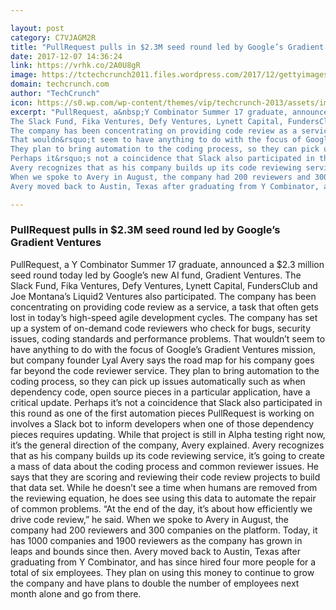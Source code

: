 ```yaml
---

layout: post
category: C7VJAGM2R
title: "PullRequest pulls in $2.3M seed round led by Google’s Gradient Ventures"
date: 2017-12-07 14:36:24
link: https://vrhk.co/2A0U8gR
image: https://tctechcrunch2011.files.wordpress.com/2017/12/gettyimages-684641101.jpg?w=1200&fit=200%2C150
domain: techcrunch.com
author: "TechCrunch"
icon: https://s0.wp.com/wp-content/themes/vip/techcrunch-2013/assets/images/favicon.ico
excerpt: "PullRequest, a&nbsp;Y Combinator Summer 17 graduate, announced a $2.3 million seed round today led by Google&rsquo;s new AI fund, Gradient Ventures.
The Slack Fund, Fika Ventures, Defy Ventures, Lynett Capital, FundersClub and Joe Montana&rsquo;s Liquid2 Ventures also participated.
The company has been concentrating on providing code review as a service, a task that often gets lost in today&rsquo;s high-speed agile development cycles. The company has set up a system of on-demand code reviewers who check for bugs, security issues, coding standards and performance problems.
That wouldn&rsquo;t seem to have anything to do with the focus of Google&rsquo;s Gradient Ventures mission, but company founder Lyal Avery says the road map for his company goes far beyond the code reviewer service.
They plan to bring automation to the coding process, so they can pick up issues automatically such as when dependency code, open source pieces in a particular application, have a critical update.
Perhaps it&rsquo;s not a coincidence that Slack also participated in this round as one of the first automation pieces PullRequest is working on involves a Slack bot to inform developers when one of those dependency pieces requires updating. While that project is still in Alpha testing right now, it&rsquo;s the general direction of the company, Avery explained.
Avery recognizes that as his company builds up its code reviewing service, it&rsquo;s going to create a mass of data about the coding process and common reviewer issues. He says that they are scoring and reviewing their code review projects to build that data set. While he doesn&rsquo;t see a time when humans are removed from the reviewing equation, he does see using this data to automate the repair of common problems. &ldquo;At the end of the day, it&rsquo;s about how efficiently we drive code review,&rdquo; he said.
When we spoke to Avery in August, the company had 200 reviewers and 300 companies on the platform. Today, it has 1000 companies and 1900 reviewers as the company has grown in leaps and bounds since then.
Avery moved back to Austin, Texas after graduating from Y Combinator, and has since hired four more people for a total of six employees. They plan on using this money to continue to grow the company and have plans to double the number of employees next month alone and go from there."

---
```


### PullRequest pulls in $2.3M seed round led by Google’s Gradient Ventures

PullRequest, a&nbsp;Y Combinator Summer 17 graduate, announced a $2.3 million seed round today led by Google&rsquo;s new AI fund, Gradient Ventures.
The Slack Fund, Fika Ventures, Defy Ventures, Lynett Capital, FundersClub and Joe Montana&rsquo;s Liquid2 Ventures also participated.
The company has been concentrating on providing code review as a service, a task that often gets lost in today&rsquo;s high-speed agile development cycles. The company has set up a system of on-demand code reviewers who check for bugs, security issues, coding standards and performance problems.
That wouldn&rsquo;t seem to have anything to do with the focus of Google&rsquo;s Gradient Ventures mission, but company founder Lyal Avery says the road map for his company goes far beyond the code reviewer service.
They plan to bring automation to the coding process, so they can pick up issues automatically such as when dependency code, open source pieces in a particular application, have a critical update.
Perhaps it&rsquo;s not a coincidence that Slack also participated in this round as one of the first automation pieces PullRequest is working on involves a Slack bot to inform developers when one of those dependency pieces requires updating. While that project is still in Alpha testing right now, it&rsquo;s the general direction of the company, Avery explained.
Avery recognizes that as his company builds up its code reviewing service, it&rsquo;s going to create a mass of data about the coding process and common reviewer issues. He says that they are scoring and reviewing their code review projects to build that data set. While he doesn&rsquo;t see a time when humans are removed from the reviewing equation, he does see using this data to automate the repair of common problems. &ldquo;At the end of the day, it&rsquo;s about how efficiently we drive code review,&rdquo; he said.
When we spoke to Avery in August, the company had 200 reviewers and 300 companies on the platform. Today, it has 1000 companies and 1900 reviewers as the company has grown in leaps and bounds since then.
Avery moved back to Austin, Texas after graduating from Y Combinator, and has since hired four more people for a total of six employees. They plan on using this money to continue to grow the company and have plans to double the number of employees next month alone and go from there.